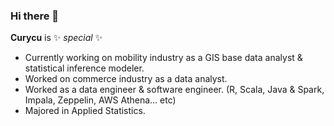 ### Hi there 👋

**Curycu** is ✨ _special_ ✨

- Currently working on mobility industry as a GIS base data analyst & statistical inference modeler.  
- Worked on commerce industry as a data analyst.   
- Worked as a data engineer & software engineer. (R, Scala, Java & Spark, Impala, Zeppelin, AWS Athena... etc)  
- Majored in Applied Statistics.  
